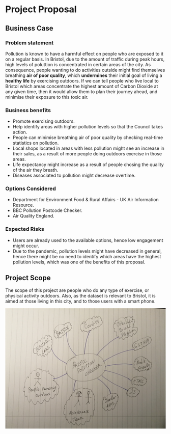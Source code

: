# Project Proposal

## Business Case

### Problem statement
Pollution is known to have a harmful effect on people who are exposed to it on a regular basis. In Bristol, due to the amount of traffic during peak hours, high levels of poluttion is concentrated in certain areas of the city. As consequence, people wanting to do activities outside might find themselves breathing **air of poor quality**, which **undermines** their initial goal of living a **healthy life** by exercising outdoors. If we can tell people who live local to Bristol which areas concentrate the highest amount of Carbon Dioxide at any given time, then it would allow them to plan their journey ahead, and minimise their exposure to this toxic air. 

### Business benefits
* Promote exercising outdoors.
* Help identify areas with higher pollution levels so that the Council takes action.
* People can minimise breathing air of poor quality by checking real-time statistics on pollution.
* Local shops located in areas with less pollution might see an increase in their sales, as a result of more people doing outdoors exercise in those areas.
* Life expectancy might increase as a result of people chosing the quality of the air they breath. 
* Diseases associated to pollution might decrease overtime.

### Options Considered
* Department for Environment Food & Rural Affairs - UK Air Information Resource.
* BBC Pollution Postcode Checker.
* Air Quality England.

### Expected Risks
* Users are already used to the available options, hence low engagement might occur. 
* Due to the pandemic, pollution levels might have decreased in general, hence there might be no need to identify which areas have the highest pollution levels, which was one of the benefits of this proposal.

## Project Scope
The scope of this project are people who do any type of exercise, or physical activity outdoors. Also, as the dataset is relevant to Bristol, it is aimed at those living in this city, and to those users with a smart phone. 

![Insert your Context Diagram Here](images/BPC.jpg)

